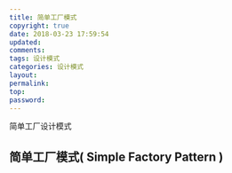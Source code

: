 ```yaml
---
title: 简单工厂模式
copyright: true
date: 2018-03-23 17:59:54
updated:
comments:
tags: 设计模式
categories: 设计模式
layout:
permalink:
top:
password:
---
```


简单工厂设计模式

<!-- more -->

## 简单工厂模式( Simple Factory Pattern )

